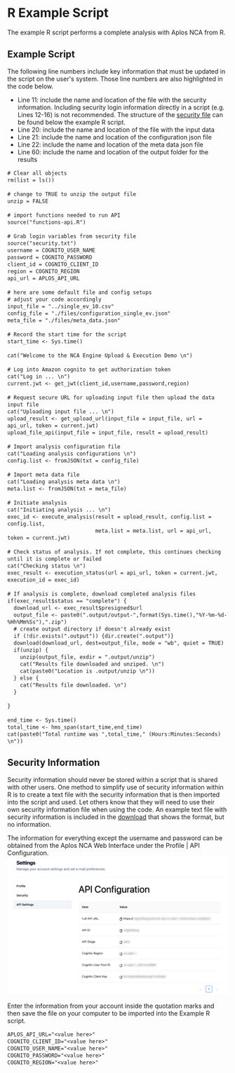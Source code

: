 # R Example Script

The example R script performs a complete analysis with Aplos NCA from R. 

## Example Script

The following line numbers include key information that must be updated in the script on the user's system. Those line numbers are also highlighted in the code below.

-   Line 11: include the name and location of the file with the security information. Including security login information directly in a script (e.g. Lines 12-16) is not recommended. The structure of the [security file](#security-information) can be found below the example R script.
-   Line 20: include the name and location of the file with the input data
-   Line 21: include the name and location of the configuration json file
-   Line 22: include the name and location of the meta data json file
-   Line 60: include the name and location of the output folder for the results

```r:line-numbers {11,20,21,22,60}
# Clear all objects
rm(list = ls())

# change to TRUE to unzip the output file
unzip = FALSE 

# import functions needed to run API
source("functions-api.R")

# Grab login variables from security file
source("security.txt")
username = COGNITO_USER_NAME
password = COGNITO_PASSWORD
client_id = COGNITO_CLIENT_ID
region = COGNITO_REGION
api_url = APLOS_API_URL

# here are some default file and config setups
# adjust your code accordingly
input_file = "../single_ev_10.csv"
config_file = "./files/configuration_single_ev.json"
meta_file = "./files/meta_data.json"

# Record the start time for the script
start_time <- Sys.time()

cat("Welcome to the NCA Engine Upload & Execution Demo \n")

# Log into Amazon cognito to get authorization token
cat("Log in ... \n")
current.jwt <- get_jwt(client_id,username,password,region)

# Request secure URL for uploading input file then upload the data input file
cat("Uploading input file ... \n")
upload_result <- get_upload_url(input_file = input_file, url = api_url, token = current.jwt)
upload_file_api(input_file = input_file, result = upload_result)

# Import analysis configuration file
cat("Loading analysis configurations \n")
config.list <- fromJSON(txt = config_file)

# Import meta data file
cat("Loading analysis meta data \n")
meta.list <- fromJSON(txt = meta_file)

# Initiate analysis 
cat("Initiating analysis ... \n")
exec_id <- execute_analysis(result = upload_result, config.list = config.list,
                            meta.list = meta.list, url = api_url, token = current.jwt)

# Check status of analysis. If not complete, this continues checking until it is complete or failed
cat("Checking status \n")
exec_result <- execution_status(url = api_url, token = current.jwt, execution_id = exec_id)

# If analysis is complete, download completed analysis files
if(exec_result$status == "complete") {
  download_url <- exec_result$presigned$url
  output_file <- paste0(".output/output-",format(Sys.time(),"%Y-%m-%d-%Hh%Mm%Ss"),".zip")
  # create output directory if doesn't already exist
  if (!dir.exists(".output")) {dir.create(".output")}
  download(download_url, dest=output_file, mode = "wb", quiet = TRUE)
  if(unzip) {
    unzip(output_file, exdir = ".output/unzip")
    cat("Results file downloaded and unziped. \n")
    cat(paste0("Location is .output/unzip \n"))
  } else {
    cat("Results file downloaded. \n")
  }
  
}

end_time <- Sys.time()
total_time <- hms_span(start_time,end_time)
cat(paste0("Total runtime was ",total_time," (Hours:Minutes:Seconds) \n"))

```

## Security Information

Security information should never be stored within a script that is shared with other users. One method to simplify use of security information within R is to create a text file with the security information that is then imported into the script and used. Let others know that they will need to use their own security information file when using the code. An example text file with security information is included in the <a href="https://44996058.fs1.hubspotusercontent-na1.net/hubfs/44996058/public/r-files.zip" download> download</a> that shows the format, but no information.

The information for everything except the username and password can be obtained from the Aplos NCA Web Interface under the Profile | API Configuration. 
![API Configuration](./images/API%20Configuration%20blur.png)

Enter the information from your account inside the quotation marks and then save the file on your computer to be imported into the Example R script. 

```r:line-numbers
APLOS_API_URL="<value here>"
COGNITO_CLIENT_ID="<value here>"
COGNITO_USER_NAME="<value here>"
COGNITO_PASSWORD="<value here>"
COGNITO_REGION="<value here>"
```